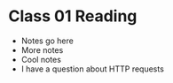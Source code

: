 # Class 01 Reading

- Notes go here
- More notes
- Cool notes
- I have a question about HTTP requests

